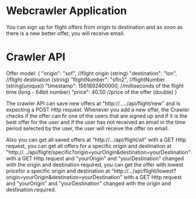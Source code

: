 # Webcrawler Application

You can sign up for flight offers from origin to destination and as soon as there is a new better offer, you will receive email.

# Crawler API

Offer model: 
{
	"origin": "sof",             //flight origin (string)
	"destination": "lon",        //flight destination (string)
	"flightNumber": "sfln2",     //flightNumber (string(unique))
	"timestamp": 1561892400000,  //milliseconds of the flight time (long - 64bit number)
	"price": 40.50               //price of the offer (double)
}

The crawler API can save new offers at "http://...../api/flight/new" and is expecting a POST Http request.
Whenever you add a new offer, the Crawler checks if the offer can fir one of the users that are signed up and if it is the best offer for the user and if the user has not received an email in the time period selected by the user, the user will receive the offer on email.

Also you can get all saved offers at "http://.../api/flight/all" with a GET Http request,
you can get all offers for a specific origin and destination at "http://.../api/flight/specific?origin=yourOrigin&destination=yourDestination" with a GET Http request and "yourOrigin" and "yourDestination" changed with the origin and destination required,
you can get the offer with lowest pricefor a specific origin and destination at "http://.../api/flight/lowest?origin=yourOrigin&destination=yourDestination" with a GET Http request and "yourOrigin" and "yourDestination" changed with the origin and destination required.
